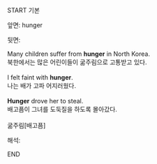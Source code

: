START
기본

앞면:
hunger


뒷면:
<div>Many children suffer from <strong>hunger</strong> in North Korea. </div><div>북한에서는 많은 어린이들이 굶주림으로 고통받고 있다.</div><div><br></div><div>I felt faint with <strong>hunger</strong>. </div><div><div>나는 배가 고파 어지러웠다.</div></div><div><br></div><div><div><strong>Hunger</strong> drove her to steal. </div><div><div>배고픔이 그녀를 도둑질을 하도록 몰아갔다.</div></div></div><div><br></div><div>굶주림[배고픔]</div>


해석:
<!--ID: 1746614454083-->
END